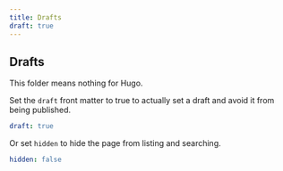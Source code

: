 ```yaml
---
title: Drafts
draft: true
---
```


## Drafts

This folder means nothing for Hugo.

Set the `draft` front matter to true to actually set a draft and avoid it from being published.

```yaml
draft: true
```

Or set `hidden` to hide the page from listing and searching.

```yaml
hidden: false
```
